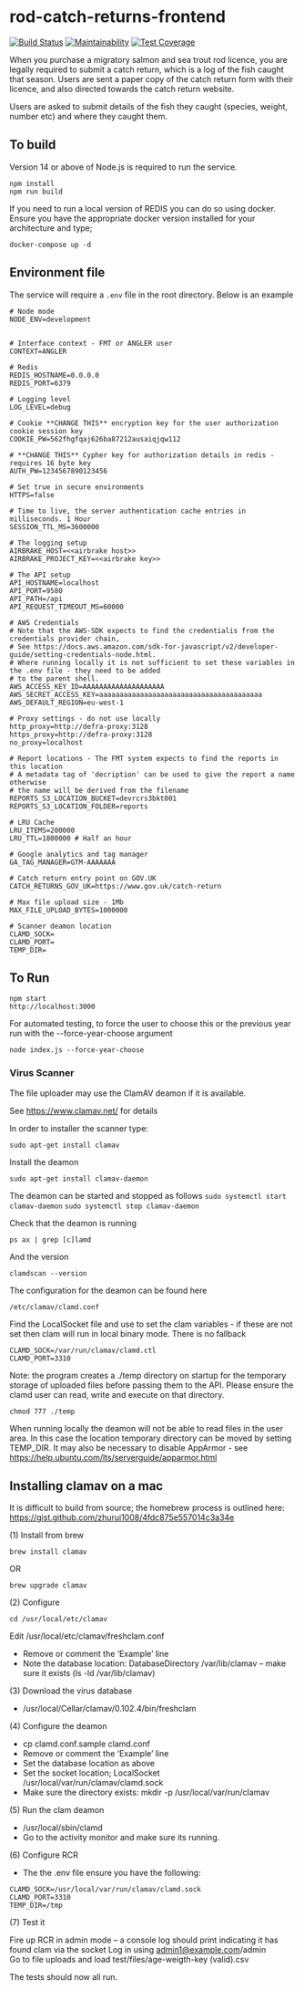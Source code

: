 # rod-catch-returns-frontend

[![Build Status](https://github.com/defra/rod-catch-returns-frontend/workflows/build.yml/badge.svg)](https://github.com/defra/rod-catch-returns-frontend/actions)
[![Maintainability](https://api.codeclimate.com/v1/badges/ab06e6ad0035b726aed5/maintainability)](https://codeclimate.com/github/DEFRA/rod-catch-returns-frontend/maintainability)
[![Test Coverage](https://api.codeclimate.com/v1/badges/ab06e6ad0035b726aed5/test_coverage)](https://codeclimate.com/github/DEFRA/rod-catch-returns-frontend/test_coverage)

When you purchase a migratory salmon and sea trout rod licence, you are legally required to submit a catch return, which is a log of the fish caught that season. Users are sent a paper copy of the catch return form with their licence, and also directed towards the catch return website.

Users are asked to submit details of the fish they caught (species, weight, number etc) and where they caught them.

## To build
Version 14 or above of Node.js is required to run the service.
```
npm install
npm run build
```

If you need to run a local version of REDIS you can do so using docker. Ensure you have the appropriate docker version installed for your architecture and type;

```
docker-compose up -d
```

## Environment file
The service will require a `.env` file in the root directory. Below is an example

```
# Node mode
NODE_ENV=development


# Interface context - FMT or ANGLER user
CONTEXT=ANGLER

# Redis
REDIS_HOSTNAME=0.0.0.0
REDIS_PORT=6379

# Logging level
LOG_LEVEL=debug

# Cookie **CHANGE THIS** encryption key for the user authorization cookie session key
COOKIE_PW=562fhgfqaj626ba87212ausaiqjqw112

# **CHANGE THIS** Cypher key for authorization details in redis - requires 16 byte key
AUTH_PW=1234567890123456

# Set true in secure environments
HTTPS=false

# Time to live, the server authentication cache entries in milliseconds. 1 Hour
SESSION_TTL_MS=3600000

# The logging setup
AIRBRAKE_HOST=<<airbrake host>>
AIRBRAKE_PROJECT_KEY=<<airbrake key>>

# The API setup
API_HOSTNAME=localhost
API_PORT=9580
API_PATH=/api
API_REQUEST_TIMEOUT_MS=60000

# AWS Credentials
# Note that the AWS-SDK expects to find the credentialis from the credentials provider chain, 
# See https://docs.aws.amazon.com/sdk-for-javascript/v2/developer-guide/setting-credentials-node.html. 
# Where running locally it is not sufficient to set these variables in the .env file - they need to be added 
# to the parent shell.
AWS_ACCESS_KEY_ID=AAAAAAAAAAAAAAAAAAAA
AWS_SECRET_ACCESS_KEY=aaaaaaaaaaaaaaaaaaaaaaaaaaaaaaaaaaaaaaaa
AWS_DEFAULT_REGION=eu-west-1

# Proxy settings - do not use locally
http_proxy=http://defra-proxy:3128
https_proxy=http://defra-proxy:3128
no_proxy=localhost

# Report locations - The FMT system expects to find the reports in this location
# A metadata tag of 'decription' can be used to give the report a name otherwise
# the name will be derived from the filename
REPORTS_S3_LOCATION_BUCKET=devrcrs3bkt001
REPORTS_S3_LOCATION_FOLDER=reports 

# LRU Cache
LRU_ITEMS=200000
LRU_TTL=1800000 # Half an hour

# Google analytics and tag manager 
GA_TAG_MANAGER=GTM-AAAAAAA

# Catch return entry point on GOV.UK
CATCH_RETURNS_GOV_UK=https://www.gov.uk/catch-return

# Max file upload size - 1Mb
MAX_FILE_UPLOAD_BYTES=1000000

# Scanner deamon location
CLAMD_SOCK=
CLAMD_PORT=
TEMP_DIR=

```
## To Run
```
npm start
http://localhost:3000
```

For automated testing, to force the user to choose this or the previous year run with the --force-year-choose argument
```
node index.js --force-year-choose
```

### Virus Scanner
The file uploader may use the ClamAV deamon if it is available. 

See https://www.clamav.net/ for details

In order to installer the scanner type:

``sudo apt-get install clamav``

Install the deamon 

``sudo apt-get install clamav-daemon``

The deamon can be started and stopped as follows
``sudo systemctl start clamav-daemon``
``sudo systemctl stop clamav-daemon``

Check that the deamon is running

``ps ax | grep [c]lamd``

And the version

```clamdscan --version```

The configuration for the deamon can be found here

```/etc/clamav/clamd.conf```

Find the LocalSocket file and use to set the clam variables - if these are not set then clam will run in local binary mode. There is no fallback 
 
```
CLAMD_SOCK=/var/run/clamav/clamd.ctl
CLAMD_PORT=3310
```
Note: the program creates a ./temp directory on startup for the temporary storage of uploaded files before passing them to the API. Please ensure the clamd user can read, write and execute on that directory.  

```chmod 777 ./temp```

When running locally the deamon will not be able to read files in the user area. In this case the location temporary directory can be moved by setting TEMP_DIR. It may also be necessary to disable AppArmor - see https://help.ubuntu.com/lts/serverguide/apparmor.html

## Installing clamav on a mac 

It is difficult to build from source; the homebrew process is outlined here: https://gist.github.com/zhurui1008/4fdc875e557014c3a34e

(1) Install from brew

```brew install clamav```

OR

```brew upgrade clamav ```

(2) Configure

```cd /usr/local/etc/clamav```

Edit /usr/local/etc/clamav/freshclam.conf
 - Remove or comment the ‘Example’ line
 - Note the database location: DatabaseDirectory /var/lib/clamav – make sure it exists (ls -ld  /var/lib/clamav)

(3) Download the virus database
 - /usr/local/Cellar/clamav/0.102.4/bin/freshclam

(4) Configure the deamon
 - cp clamd.conf.sample clamd.conf
 - Remove or comment the ‘Example’ line
 - Set the database location as above
 - Set the socket location; LocalSocket /usr/local/var/run/clamav/clamd.sock
 - Make sure the directory exists: mkdir -p  /usr/local/var/run/clamav

(5) Run the clam deamon
 - /usr/local/sbin/clamd
 - Go to the activity monitor and make sure its running.

(6) Configure RCR
 - The the .env file ensure you have the following:
```
CLAMD_SOCK=/usr/local/var/run/clamav/clamd.sock
CLAMD_PORT=3310
TEMP_DIR=/tmp
```
(7) Test it

Fire up RCR in admin mode – a console log should print indicating it has found clam via the socket
Log in using admin1@example.com/admin	
Go to file uploads and load test/files/age-weigth-key (valid).csv

	
The tests should now all run. 